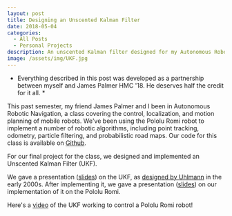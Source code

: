```yaml
---
layout: post
title: Designing an Unscented Kalman Filter
date: 2018-05-04
categories:
  - All Posts
  - Personal Projects
description: An unscented Kalman filter designed for my Autonomous Robotic Navigation class.
image: /assets/img/UKF.jpg
---
```


* Everything described in this post was developed as a partnership between myself and James Palmer HMC '18. He deserves half the credit for it all. *

This past semester, my friend James Palmer and I been in Autonomous Robotic Navigation, a class covering the control, localization, and motion planning of mobile robots. We've been using the Pololu Romi robot to implement a number of robotic algorithms, including point tracking, odometry, particle filtering, and probabilistic road maps. Our code for this class is available on [Github][code].

For our final project for the class, we designed and implemented an Unscented Kalman Filter (UKF). 

We gave a presentation ([slides][paper-pres]) on the UKF, as [designed by Uhlmann][paper] in the early 2000s. After implementing it, we gave a presentation ([slides][final-pres]) on our implementation of it on the Pololu Romi.

Here's a [video][UKF-control-vid] of the UKF working to control a Pololu Romi robot!

[UKF-control-vid]: https://www.youtube.com/watch?v=cn4hnMLpuGI
[paper-pres]: https://docs.google.com/presentation/d/1BN3sHgllhygNzYftKg4H0Gm53S5IXnhsGaBdE2lw4jo/edit?usp=sharing
[final-pres]: https://docs.google.com/presentation/d/1piwF_LOPxW4Z-kkl0YXN7IbtVDWnmhYHtcBYQM_RfJ0/edit?usp=sharing
[code]: https://github.com/khanh111/E160_Code
[paper]: https://ieeexplore.ieee.org/document/1271397/
